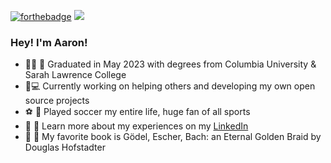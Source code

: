 
[![forthebadge](https://forthebadge.com/images/badges/powered-by-flux-capacitor.svg)](https://forthebadge.com) 
![](https://komarev.com/ghpvc/?username=AaronAshery&style=plastic)
### Hey! I'm Aaron!  

* :man_student: :school: Graduated in May 2023 with degrees from Columbia University & Sarah Lawrence College
* 🔭💻 Currently working on helping others and developing my own open source projects
* :soccer: :football: Played soccer my entire life, huge fan of all sports
* :link: :page_with_curl: Learn more about my experiences on my [LinkedIn](https://www.linkedin.com/in/aaron-ashery/ "LinkedIn")
* :book: :thought_balloon: My favorite book is Gödel, Escher, Bach: an Eternal Golden Braid by Douglas Hofstadter

<!-- ![ex](https://github.com/AaronAshery/github/last-commit/:user/:repo) -->

<!--
**AaronAshery/AaronAshery** is a ✨ _special_ ✨ repository because its `README.md` (this file) appears on your GitHub profile.

Here are some ideas to get you started:

- 🔭 I’m currently working on ...
- 🌱 I’m currently learning ...
- 👯 I’m looking to collaborate on ...
- 🤔 I’m looking for help with ...
- 💬 Ask me about ...
- 📫 How to reach me: ...
- 😄 Pronouns: ...
- ⚡ Fun fact: ...

I am currently in my final semester of undergraduate studies at Columbia University. Previously I attended Sarah Lawrence College where I had the oppurtunity to play division III soccer and began liberal arts studies. It was at Sarah Lawrence where I was introduced to computer science and I never looked back. Being a huge sports fan I have a lot fun mixing computer science with the world of sports. I would love to collaborate with anybody who likes to do the same!


![Gamecube](https://img.shields.io/badge/Gamecube-6A5FBB?style=for-the-badge&logo=nintendo-gamecube&logoColor=white)
<p><img align="left" src="https://github-readme-stats.vercel.app/api/top-langs?username=AaronAshery&show_icons=true&locale=en&layout=compact" alt="AaronAshery" /></p>

-->


